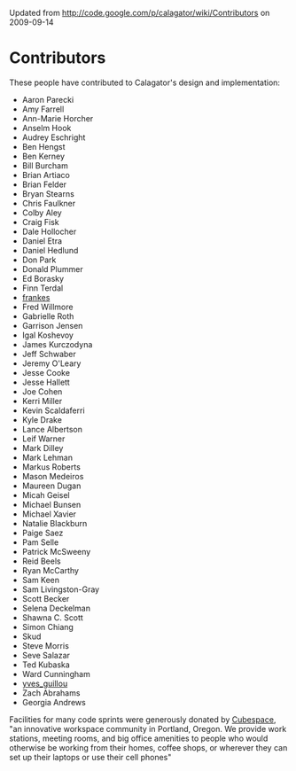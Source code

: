Updated from http://code.google.com/p/calagator/wiki/Contributors on 2009-09-14

Contributors
============

These people have contributed to Calagator's design and implementation:

  * Aaron Parecki
  * Amy Farrell
  * Ann-Marie Horcher
  * Anselm Hook
  * Audrey Eschright
  * Ben Hengst
  * Ben Kerney
  * Bill Burcham
  * Brian Artiaco
  * Brian Felder
  * Bryan Stearns
  * Chris Faulkner
  * Colby Aley
  * Craig Fisk
  * Dale Hollocher
  * Daniel Etra
  * Daniel Hedlund
  * Don Park
  * Donald Plummer
  * Ed Borasky
  * Finn Terdal
  * [frankes](http://openclipart.org/user-detail/frankes)
  * Fred Willmore
  * Gabrielle Roth
  * Garrison Jensen
  * Igal Koshevoy
  * James Kurczodyna
  * Jeff Schwaber
  * Jeremy O'Leary
  * Jesse Cooke
  * Jesse Hallett
  * Joe Cohen
  * Kerri Miller
  * Kevin Scaldaferri
  * Kyle Drake
  * Lance Albertson
  * Leif Warner
  * Mark Dilley
  * Mark Lehman
  * Markus Roberts
  * Mason Medeiros
  * Maureen Dugan
  * Micah Geisel
  * Michael Bunsen
  * Michael Xavier
  * Natalie Blackburn
  * Paige Saez
  * Pam Selle
  * Patrick McSweeny
  * Reid Beels
  * Ryan McCarthy
  * Sam Keen
  * Sam Livingston-Gray
  * Scott Becker
  * Selena Deckelman
  * Shawna C. Scott
  * Simon Chiang
  * Skud
  * Steve Morris
  * Seve Salazar
  * Ted Kubaska
  * Ward Cunningham
  * [yves_guillou](http://openclipart.org/user-detail/yves_guillou)
  * Zach Abrahams
  * Georgia Andrews

Facilities for many code sprints were generously donated by [Cubespace](http://cubespacepdx.com/), "an innovative workspace community in Portland, Oregon. We provide work stations, meeting rooms, and big office amenities to people who would otherwise be working from their homes, coffee shops, or wherever they can set up their laptops or use their cell phones"
